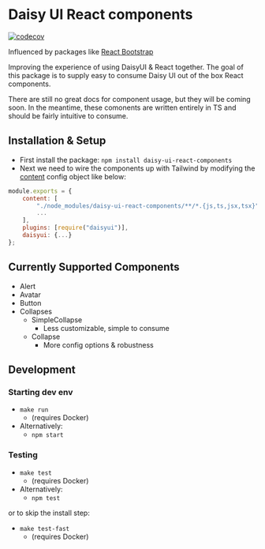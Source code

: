 # Daisy UI React components
[![codecov](https://codecov.io/gh/nenorrell/daisy-ui-react/branch/master/graph/badge.svg?token=5BVSFNKS43)](https://codecov.io/gh/nenorrell/daisy-ui-react)

Influenced by packages like [React Bootstrap](https://react-bootstrap.github.io/)


Improving the experience of using DaisyUI & React together. The goal of this package is to supply easy to consume Daisy UI out of the box React components. 

There are still no great docs for component usage, but they will be coming soon. In the meantime, these comonents are written entirely in TS and should be fairly intuitive to consume.

## Installation & Setup

- First install the package: `npm install daisy-ui-react-components`
- Next we need to wire the components up with Tailwind by modifying the [content](https://tailwindcss.com/docs/content-configuration) config object like below:

```javascript
module.exports = {
    content: [
        "./node_modules/daisy-ui-react-components/**/*.{js,ts,jsx,tsx}",
        ...
    ],
    plugins: [require("daisyui")],
    daisyui: {...}
};
```

## Currently Supported Components

- Alert
- Avatar
- Button
- Collapses
  - SimpleCollapse
    - Less customizable, simple to consume
  - Collapse
    - More config options & robustness

## Development
### Starting dev env
- `make run` 
  - (requires Docker)
- Alternatively:
  - `npm start`

### Testing
- `make test`
  - (requires Docker)
- Alternatively:
  - `npm test`

or to skip the install step:
- `make test-fast`
  - (requires Docker)